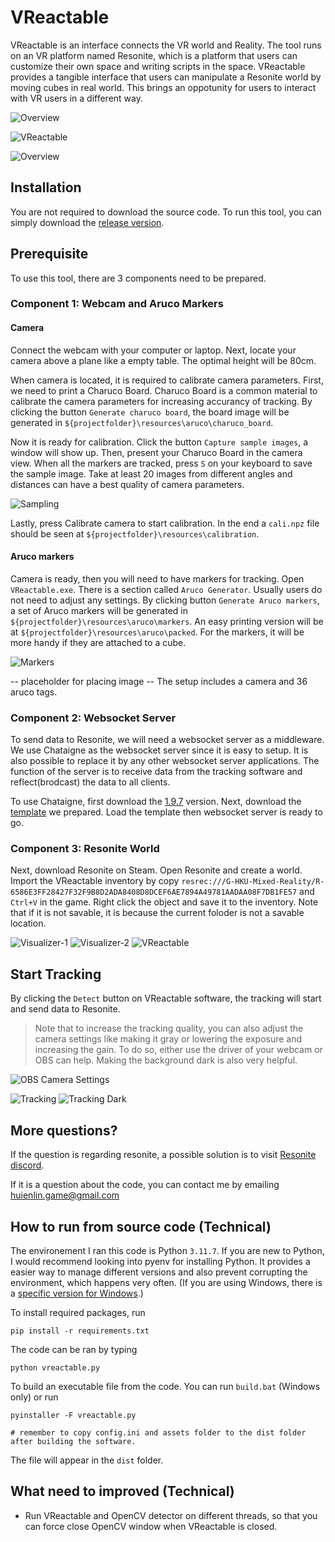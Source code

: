 # VReactable

VReactable is an interface connects the VR world and Reality. The tool runs on an VR platform named Resonite, which is a platform that users can customize their own space and writing scripts in the space. VReactable provides a tangible interface that users can manipulate a Resonite world by moving cubes in real world. This brings an oppotunity for users to interact with VR users in a different way.

![Overview](./assets/readme/overview_optimized.gif)

![VReactable](./assets/readme/vreactable-python_optimized.gif)

![Overview](./assets/readme/overview.PNG)

## Installation

You are not required to download the source code. To run this tool, you can simply download the [release version](https://github.com/willake/vreactable/releases/).

## Prerequisite

To use this tool, there are 3 components need to be prepared.

### Component 1: Webcam and Aruco Markers

#### Camera

Connect the webcam with your computer or laptop. Next, locate your camera above a plane like a empty table. The optimal height will be 80cm.

When camera is located, it is required to calibrate camera parameters. First, we need to print a Charuco Board. Charuco Board is a common material to calibrate the camera parameters for increasing accurancy of tracking. By clicking the button `Generate charuco board`, the board image will be generated in `${projectfolder}\resources\aruco\charuco_board`.

Now it is ready for calibration. Click the button `Capture sample images`, a window will show up. Then, present your Charuco Board in the camera view. When all the markers are tracked, press `S` on your keyboard to save the sample image. Take at least 20 images from different angles and distances can have a best quality of camera parameters.

![Sampling](./assets/readme/sampling_optimized.gif)

Lastly, press Calibrate camera to start calibration. In the end a `cali.npz` file should be seen at `${projectfolder}\resources\calibration`.

#### Aruco markers

Camera is ready, then you will need to have markers for tracking. Open `VReactable.exe`. There is a section called `Aruco Generator`. Usually users do not need to adjust any settings. By clicking button `Generate Aruco markers`, a set of Aruco markers will be generated in `${projectfolder}\resources\aruco\markers`. An easy printing version will be at `${projectfolder}\resources\aruco\packed`. For the markers, it will be more handy if they are attached to a cube.

![Markers](./assets/readme/markers.png)

-- placeholder for placing image --
The setup includes a camera and 36 aruco tags.

### Component 2: Websocket Server

To send data to Resonite, we will need a websocket server as a middleware. We use Chataigne as the websocket server since it is easy to setup. It is also possible to replace it by any other websocket server applications. The function of the server is to receive data from the tracking software and reflect(brodcast) the data to all clients.

To use Chataigne, first download the [1.9.7](https://benjamin.kuperberg.fr/chataigne/user/data/Chataigne-win-x64-1.9.7.exe) version. Next, download the [template](https://drive.google.com/file/d/11mTlseGczexTcRwXIAMDaV-fiIk-UgM_/view?usp=drive_link) we prepared. Load the template then websocket server is ready to go.

### Component 3: Resonite World

Next, download Resonite on Steam. Open Resonite and create a world. Import the VReactable inventory by copy `resrec:///G-HKU-Mixed-Reality/R-6586E3FF28427F32F9B8D2ADA8408D8DCEF6AE7894A49781AADAA08F7DB1FE57` and `Ctrl+V` in the game. Right click the object and save it to the inventory. Note that if it is not savable, it is because the current foloder is not a savable location.

![Visualizer-1](./assets/readme/visualizer-1_optimized.gif)
![Visualizer-2](./assets/readme/visualizer-2_optimized.gif)
![VReactable](./assets/readme/vreactable-tool_optimized.gif)

## Start Tracking

By clicking the `Detect` button on VReactable software, the tracking will start and send data to Resonite.

> Note that to increase the tracking quality, you can also adjust the camera settings like making it gray or lowering the exposure and increasing the gain. To do so, either use the driver of your webcam or OBS can help. Making the background dark is also very helpful.

![OBS Camera Settings](./assets/readme/obs.png)

![Tracking](./assets/readme/tracking_optimized.gif)
![Tracking Dark](./assets/readme/tracking_dark_optimized.gif)

## More questions?

If the question is regarding resonite, a possible solution is to visit [Resonite discord](https://discord.gg/resonite).

If it is a question about the code, you can contact me by emailing huienlin.game@gmail.com

## How to run from source code (Technical)

The environement I ran this code is Python `3.11.7`. If you are new to Python, I would recommend looking into pyenv for installing Python. It provides a easier way to manage different versions and also prevent corrupting the environment, which happens very often. (If you are using Windows, there is a [specific version for Windows](https://github.com/pyenv-win/pyenv-win).)

To install required packages, run

```
pip install -r requirements.txt
```

The code can be ran by typing

```
python vreactable.py
```

To build an executable file from the code. You can run `build.bat` (Windows only) or run

```
pyinstaller -F vreactable.py

# remember to copy config.ini and assets folder to the dist folder after building the software.

```

The file will appear in the `dist` folder.

## What need to improved (Technical)

- Run VReactable and OpenCV detector on different threads, so that you can force close OpenCV window when VReactable is closed.
